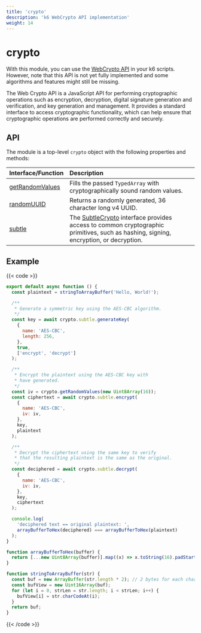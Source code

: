 ```yaml
---
title: 'crypto'
description: 'k6 WebCrypto API implementation'
weight: 14
---
```


# crypto

With this module, you can use the [WebCrypto API](https://developer.mozilla.org/en-US/docs/Web/API/Web_Crypto_API) in your k6 scripts. However, note that this API is not yet fully implemented and some algorithms and features might still be missing.

The Web Crypto API is a JavaScript API for performing cryptographic operations such as encryption, decryption, digital signature generation and verification, and key generation and management. It provides a standard interface to access cryptographic functionality, which can help ensure that cryptographic operations are performed correctly and securely.

## API

The module is a top-level `crypto` object with the following properties and methods:

| Interface/Function                                                                                | Description                                                                                                                                                                                                        |
| :------------------------------------------------------------------------------------------------ | :----------------------------------------------------------------------------------------------------------------------------------------------------------------------------------------------------------------- |
| [getRandomValues](https://grafana.com/docs/k6/<K6_VERSION>/javascript-api/crypto/getrandomvalues) | Fills the passed `TypedArray` with cryptographically sound random values.                                                                                                                                          |
| [randomUUID](https://grafana.com/docs/k6/<K6_VERSION>/javascript-api/crypto/randomuuid)           | Returns a randomly generated, 36 character long v4 UUID.                                                                                                                                                           |
| [subtle](https://grafana.com/docs/k6/<K6_VERSION>/javascript-api/crypto/subtlecrypto)             | The [SubtleCrypto](https://grafana.com/docs/k6/<K6_VERSION>/javascript-api/crypto/subtlecrypto) interface provides access to common cryptographic primitives, such as hashing, signing, encryption, or decryption. |

## Example

{{< code >}}

```javascript
export default async function () {
  const plaintext = stringToArrayBuffer('Hello, World!');

  /**
   * Generate a symmetric key using the AES-CBC algorithm.
   */
  const key = await crypto.subtle.generateKey(
    {
      name: 'AES-CBC',
      length: 256,
    },
    true,
    ['encrypt', 'decrypt']
  );

  /**
   * Encrypt the plaintext using the AES-CBC key with
   * have generated.
   */
  const iv = crypto.getRandomValues(new Uint8Array(16));
  const ciphertext = await crypto.subtle.encrypt(
    {
      name: 'AES-CBC',
      iv: iv,
    },
    key,
    plaintext
  );

  /**
   * Decrypt the ciphertext using the same key to verify
   * that the resulting plaintext is the same as the original.
   */
  const deciphered = await crypto.subtle.decrypt(
    {
      name: 'AES-CBC',
      iv: iv,
    },
    key,
    ciphertext
  );

  console.log(
    'deciphered text == original plaintext: ',
    arrayBufferToHex(deciphered) === arrayBufferToHex(plaintext)
  );
}

function arrayBufferToHex(buffer) {
  return [...new Uint8Array(buffer)].map((x) => x.toString(16).padStart(2, '0')).join('');
}

function stringToArrayBuffer(str) {
  const buf = new ArrayBuffer(str.length * 2); // 2 bytes for each char
  const bufView = new Uint16Array(buf);
  for (let i = 0, strLen = str.length; i < strLen; i++) {
    bufView[i] = str.charCodeAt(i);
  }
  return buf;
}
```

{{< /code >}}
